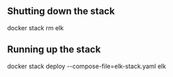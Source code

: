 ## Shutting down the stack
docker stack rm elk
## Running up the stack
docker stack deploy --compose-file=elk-stack.yaml elk